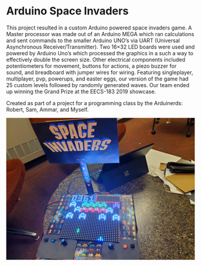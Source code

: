 # Arduino Space Invaders
This project resulted in a custom Arduino powered space invaders game. A Master processor was made out of an Arduino MEGA which ran calculations and sent commands to the smaller Arduino UNO’s via UART (Universal Asynchronous Receiver/Transmitter). Two 16×32 LED boards were used and powered by Arduino Uno’s which processed the graphics in a such a way to effectively double the screen size. Other electrical components included potentiometers for movement, buttons for actions, a piezo buzzer for sound, and breadboard with jumper wires for wiring. Featuring singleplayer, multiplayer, pvp, powerups, and easter eggs, our version of the game had 25 custom levels followed by randomly generated waves. Our team ended up winning the Grand Prize at the EECS-183 2019 showcase.

Created as part of a project for a programming class by the Arduinerds: Robert, Sam, Ammar, and Myself.

![Arduino Space Invaders Console](arduino_space_invaders.jpg)
